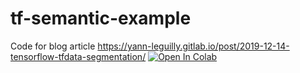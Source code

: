 # tf-semantic-example
Code for blog article https://yann-leguilly.gitlab.io/post/2019-12-14-tensorflow-tfdata-segmentation/
[![Open In Colab](https://colab.research.google.com/assets/colab-badge.svg)](https://colab.research.google.com/github/googlecolab/colabtools/blob/master/notebooks/colab-github-demo.ipynb)